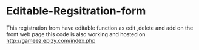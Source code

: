 # Editable-Regsitration-form
This registration from have editable function as edit ,delete and add on the front web page
this code is also working and hosted on http://gameez.epizy.com/index.php
